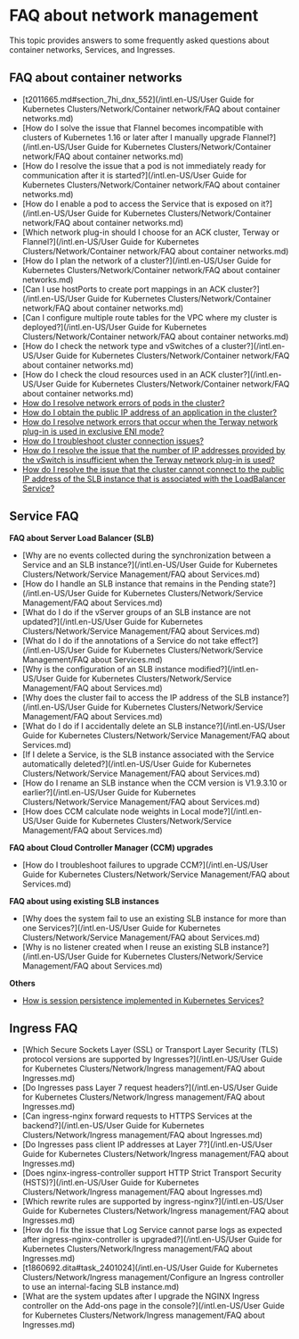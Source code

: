 # FAQ about network management

This topic provides answers to some frequently asked questions about container networks, Services, and Ingresses.

## FAQ about container networks

-   [t2011665.md\#section\_7hi\_dnx\_552](/intl.en-US/User Guide for Kubernetes Clusters/Network/Container network/FAQ about container networks.md)
-   [How do I solve the issue that Flannel becomes incompatible with clusters of Kubernetes 1.16 or later after I manually upgrade Flannel?](/intl.en-US/User Guide for Kubernetes Clusters/Network/Container network/FAQ about container networks.md)
-   [How do I resolve the issue that a pod is not immediately ready for communication after it is started?](/intl.en-US/User Guide for Kubernetes Clusters/Network/Container network/FAQ about container networks.md)
-   [How do I enable a pod to access the Service that is exposed on it?](/intl.en-US/User Guide for Kubernetes Clusters/Network/Container network/FAQ about container networks.md)
-   [Which network plug-in should I choose for an ACK cluster, Terway or Flannel?](/intl.en-US/User Guide for Kubernetes Clusters/Network/Container network/FAQ about container networks.md)
-   [How do I plan the network of a cluster?](/intl.en-US/User Guide for Kubernetes Clusters/Network/Container network/FAQ about container networks.md)
-   [Can I use hostPorts to create port mappings in an ACK cluster?](/intl.en-US/User Guide for Kubernetes Clusters/Network/Container network/FAQ about container networks.md)
-   [Can I configure multiple route tables for the VPC where my cluster is deployed?](/intl.en-US/User Guide for Kubernetes Clusters/Network/Container network/FAQ about container networks.md)
-   [How do I check the network type and vSwitches of a cluster?](/intl.en-US/User Guide for Kubernetes Clusters/Network/Container network/FAQ about container networks.md)
-   [How do I check the cloud resources used in an ACK cluster?](/intl.en-US/User Guide for Kubernetes Clusters/Network/Container network/FAQ about container networks.md)
-   [How do I resolve network errors of pods in the cluster?](~~142373~~)
-   [How do I obtain the public IP address of an application in the cluster?](~~142274~~)
-   [How do I resolve network errors that occur when the Terway network plug-in is used in exclusive ENI mode?](~~147426~~)
-   [How do I troubleshoot cluster connection issues?](~~149275~~)
-   [How do I resolve the issue that the number of IP addresses provided by the vSwitch is insufficient when the Terway network plug-in is used?](~~189784~~)
-   [How do I resolve the issue that the cluster cannot connect to the public IP address of the SLB instance that is associated with the LoadBalancer Service?](~~171437~~)

## Service FAQ

**FAQ about Server Load Balancer \(SLB\)**

-   [Why are no events collected during the synchronization between a Service and an SLB instance?](/intl.en-US/User Guide for Kubernetes Clusters/Network/Service Management/FAQ about Services.md)
-   [How do I handle an SLB instance that remains in the Pending state?](/intl.en-US/User Guide for Kubernetes Clusters/Network/Service Management/FAQ about Services.md)
-   [What do I do if the vServer groups of an SLB instance are not updated?](/intl.en-US/User Guide for Kubernetes Clusters/Network/Service Management/FAQ about Services.md)
-   [What do I do if the annotations of a Service do not take effect?](/intl.en-US/User Guide for Kubernetes Clusters/Network/Service Management/FAQ about Services.md)
-   [Why is the configuration of an SLB instance modified?](/intl.en-US/User Guide for Kubernetes Clusters/Network/Service Management/FAQ about Services.md)
-   [Why does the cluster fail to access the IP address of the SLB instance?](/intl.en-US/User Guide for Kubernetes Clusters/Network/Service Management/FAQ about Services.md)
-   [What do I do if I accidentally delete an SLB instance?](/intl.en-US/User Guide for Kubernetes Clusters/Network/Service Management/FAQ about Services.md)
-   [If I delete a Service, is the SLB instance associated with the Service automatically deleted?](/intl.en-US/User Guide for Kubernetes Clusters/Network/Service Management/FAQ about Services.md)
-   [How do I rename an SLB instance when the CCM version is V1.9.3.10 or earlier?](/intl.en-US/User Guide for Kubernetes Clusters/Network/Service Management/FAQ about Services.md)
-   [How does CCM calculate node weights in Local mode?](/intl.en-US/User Guide for Kubernetes Clusters/Network/Service Management/FAQ about Services.md)

**FAQ about Cloud Controller Manager \(CCM\) upgrades**

-   [How do I troubleshoot failures to upgrade CCM?](/intl.en-US/User Guide for Kubernetes Clusters/Network/Service Management/FAQ about Services.md)

**FAQ about using existing SLB instances**

-   [Why does the system fail to use an existing SLB instance for more than one Services?](/intl.en-US/User Guide for Kubernetes Clusters/Network/Service Management/FAQ about Services.md)
-   [Why is no listener created when I reuse an existing SLB instance?](/intl.en-US/User Guide for Kubernetes Clusters/Network/Service Management/FAQ about Services.md)

**Others**

-   [How is session persistence implemented in Kubernetes Services?](~~149276~~)

## Ingress FAQ

-   [Which Secure Sockets Layer \(SSL\) or Transport Layer Security \(TLS\) protocol versions are supported by Ingresses?](/intl.en-US/User Guide for Kubernetes Clusters/Network/Ingress management/FAQ about Ingresses.md)
-   [Do Ingresses pass Layer 7 request headers?](/intl.en-US/User Guide for Kubernetes Clusters/Network/Ingress management/FAQ about Ingresses.md)
-   [Can ingress-nginx forward requests to HTTPS Services at the backend?](/intl.en-US/User Guide for Kubernetes Clusters/Network/Ingress management/FAQ about Ingresses.md)
-   [Do Ingresses pass client IP addresses at Layer 7?](/intl.en-US/User Guide for Kubernetes Clusters/Network/Ingress management/FAQ about Ingresses.md)
-   [Does nginx-ingress-controller support HTTP Strict Transport Security \(HSTS\)?](/intl.en-US/User Guide for Kubernetes Clusters/Network/Ingress management/FAQ about Ingresses.md)
-   [Which rewrite rules are supported by ingress-nginx?](/intl.en-US/User Guide for Kubernetes Clusters/Network/Ingress management/FAQ about Ingresses.md)
-   [How do I fix the issue that Log Service cannot parse logs as expected after ingress-nginx-controller is upgraded?](/intl.en-US/User Guide for Kubernetes Clusters/Network/Ingress management/FAQ about Ingresses.md)
-   [t1860692.dita\#task\_2401024](/intl.en-US/User Guide for Kubernetes Clusters/Network/Ingress management/Configure an Ingress controller to use an internal-facing SLB instance.md)
-   [What are the system updates after I upgrade the NGINX Ingress controller on the Add-ons page in the console?](/intl.en-US/User Guide for Kubernetes Clusters/Network/Ingress management/FAQ about Ingresses.md)

